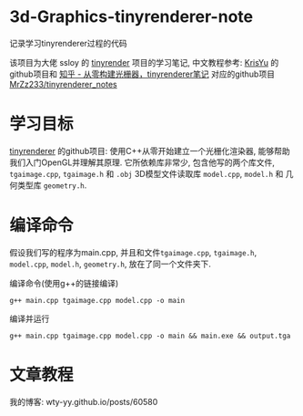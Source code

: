 # 3d-Graphics-tinyrenderer-note
记录学习tinyrenderer过程的代码

该项目为大佬 ssloy 的 [tinyrender](https://github.com/ssloy/tinyrenderer) 项目的学习笔记, 中文教程参考: [KrisYu](https://github.com/KrisYu/tinyrender) 的github项目和 [知乎 - 从零构建光栅器，tinyrenderer笔记](https://zhuanlan.zhihu.com/p/399056546) 对应的github项目 [MrZz233/tinyrenderer_notes](https://github.com/MrZz233/tinyrenderer_notes)

# 学习目标

[tinyrenderer](https://github.com/ssloy/tinyrenderer) 的github项目: 使用C++从零开始建立一个光栅化渲染器, 能够帮助我们入门OpenGL并理解其原理. 它所依赖库非常少, 包含他写的两个库文件,  `tgaimage.cpp`, `tgaimage.h` 和 `.obj` 3D模型文件读取库 `model.cpp`, `model.h` 和 几何类型库 `geometry.h`.

# 编译命令

假设我们写的程序为main.cpp, 并且和文件`tgaimage.cpp`, `tgaimage.h`, `model.cpp`, `model.h`, `geometry.h`, 放在了同一个文件夹下.

编译命令(使用g++的链接编译)
```shell
g++ main.cpp tgaimage.cpp model.cpp -o main
```

编译并运行
```shell
g++ main.cpp tgaimage.cpp model.cpp -o main && main.exe && output.tga
```

# 文章教程

我的博客: wty-yy.github.io/posts/60580
